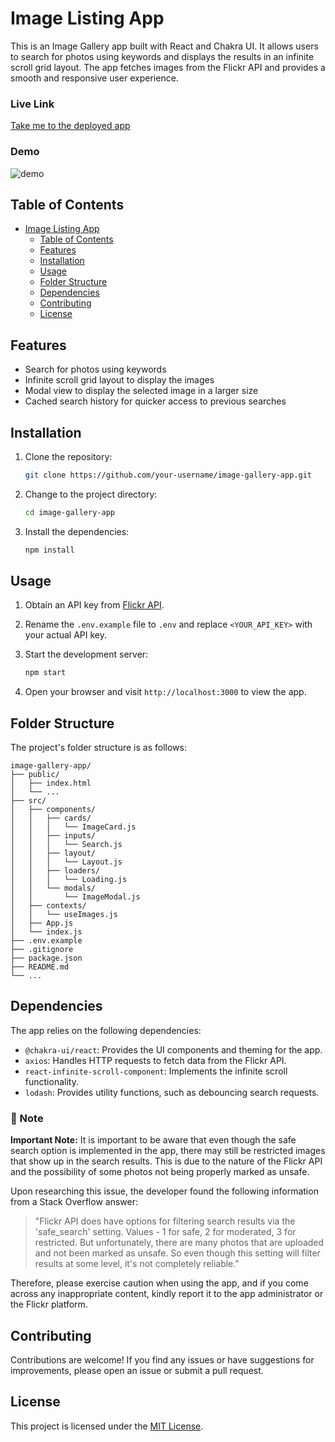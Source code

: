 # Image Listing App

This is an Image Gallery app built with React and Chakra UI. It allows users to search for photos using keywords and displays the results in an infinite scroll grid layout. The app fetches images from the Flickr API and provides a smooth and responsive user experience.

### Live Link
[Take me to the deployed app](https://image-listing.vercel.app/)

### Demo
![demo](https://github.com/Varu98/image-listing/assets/69509962/861d970f-ad9f-4dd5-9688-991794347acd)

## Table of Contents

- [Image Listing App](#image-listing-app)
  - [Table of Contents](#table-of-contents)
  - [Features](#features)
  - [Installation](#installation)
  - [Usage](#usage)
  - [Folder Structure](#folder-structure)
  - [Dependencies](#dependencies)
  - [Contributing](#contributing)
  - [License](#license)

## Features

- Search for photos using keywords
- Infinite scroll grid layout to display the images
- Modal view to display the selected image in a larger size
- Cached search history for quicker access to previous searches

## Installation

1. Clone the repository:

   ```bash
   git clone https://github.com/your-username/image-gallery-app.git
   ```

2. Change to the project directory:

   ```bash
   cd image-gallery-app
   ```

3. Install the dependencies:

   ```bash
   npm install
   ```

## Usage

1. Obtain an API key from [Flickr API](https://www.flickr.com/services/api/).
2. Rename the `.env.example` file to `.env` and replace `<YOUR_API_KEY>` with your actual API key.
3. Start the development server:

   ```bash
   npm start
   ```

4. Open your browser and visit `http://localhost:3000` to view the app.

## Folder Structure

The project's folder structure is as follows:

```plaintext
image-gallery-app/
├── public/
│   ├── index.html
│   └── ...
├── src/
│   ├── components/
│   │   ├── cards/
│   │   │   └── ImageCard.js
│   │   ├── inputs/
│   │   │   └── Search.js
│   │   ├── layout/
│   │   │   └── Layout.js
│   │   ├── loaders/
│   │   │   └── Loading.js
│   │   └── modals/
│   │       └── ImageModal.js
│   ├── contexts/
│   │   └── useImages.js
│   ├── App.js
│   └── index.js
├── .env.example
├── .gitignore
├── package.json
├── README.md
└── ...
```

## Dependencies

The app relies on the following dependencies:

- `@chakra-ui/react`: Provides the UI components and theming for the app.
- `axios`: Handles HTTP requests to fetch data from the Flickr API.
- `react-infinite-scroll-component`: Implements the infinite scroll functionality.
- `lodash`: Provides utility functions, such as debouncing search requests.

### 🛑 Note

**Important Note:** It is important to be aware that even though the safe search option is implemented in the app, there may still be restricted images that show up in the search results. This is due to the nature of the Flickr API and the possibility of some photos not being properly marked as unsafe.

Upon researching this issue, the developer found the following information from a Stack Overflow answer:

> "Flickr API does have options for filtering search results via the 'safe_search' setting. Values - 1 for safe, 2 for moderated, 3 for restricted. But unfortunately, there are many photos that are uploaded and not been marked as unsafe. So even though this setting will filter results at some level, it's not completely reliable."

Therefore, please exercise caution when using the app, and if you come across any inappropriate content, kindly report it to the app administrator or the Flickr platform.

## Contributing

Contributions are welcome! If you find any issues or have suggestions for improvements, please open an issue or submit a pull request.

## License

This project is licensed under the [MIT License](LICENSE).
